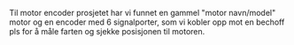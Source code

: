 
Til motor encoder prosjetet har vi funnet en gammel "motor navn/model" motor og en encoder med 6 signalporter, som vi kobler opp mot en bechoff pls for å måle farten og sjekke posisjonen til motoren.

